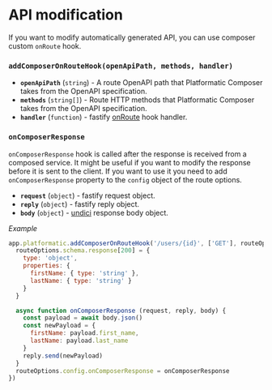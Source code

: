 # API modification

If you want to modify automatically generated API, you can use composer custom `onRoute` hook.

### `addComposerOnRouteHook(openApiPath, methods, handler)`

- **`openApiPath`** (`string`) - A route OpenAPI path that Platformatic Composer takes from the OpenAPI specification.
- **`methods`** (`string[]`) - Route HTTP methods that Platformatic Composer takes from the OpenAPI specification.
- **`handler`** (`function`) - fastify [onRoute](https://www.fastify.io/docs/latest/Reference/Hooks/#onroute) hook handler.


### `onComposerResponse`

`onComposerResponse` hook is called after the response is received from a composed service.
It might be useful if you want to modify the response before it is sent to the client.
If you want to use it you need to add `onComposerResponse` property to the `config` object of the route options.

- **`request`** (`object`) - fastify request object.
- **`reply`** (`object`) - fastify reply object.
- **`body`** (`object`) - [undici](https://undici.nodejs.org/) response body object.

_Example_

```js
app.platformatic.addComposerOnRouteHook('/users/{id}', ['GET'], routeOptions => {
  routeOptions.schema.response[200] = {
    type: 'object',
    properties: {
      firstName: { type: 'string' },
      lastName: { type: 'string' }
    }
  }

  async function onComposerResponse (request, reply, body) {
    const payload = await body.json()
    const newPayload = {
      firstName: payload.first_name,
      lastName: payload.last_name
    }
    reply.send(newPayload)
  }
  routeOptions.config.onComposerResponse = onComposerResponse
})
```
